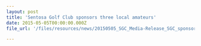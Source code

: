 ```yaml
---
layout: post
title: 'Sentosa Golf Club sponsors three local amateurs'
date: 2015-05-05T00:00:00.000Z
file_url: '/files/resources/news/20150505_SGC_Media-Release_SGC_sponsors_three_local amateurs.pdf'

---
```


